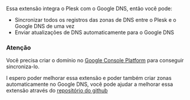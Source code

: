 Essa extensão integra o Plesk com o Google DNS, então você pode:
- Sincronizar todos os registros das zonas de DNS entre o Plesk e o Google DNS de uma vez
- Enviar atualizações de DNS automaticamente para o Google DNS

### Atenção
Você precisa criar o domínio no [Google Console Platform](https://console.cloud.google.com/net-services/dns/zones/) para conseguir sincroniza-lo.

I espero poder melhorar essa extensão e poder também criar zonas automaticamente no Google DNS, você pode ajudar a melhorar essa extensão através do [repositório do github](https://github.com/spacedogcs/plesk-googledns) 